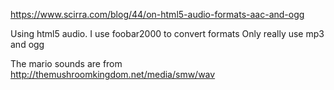 https://www.scirra.com/blog/44/on-html5-audio-formats-aac-and-ogg  
  
Using html5 audio. I use foobar2000 to convert formats
Only really use mp3 and ogg

The mario sounds are from http://themushroomkingdom.net/media/smw/wav